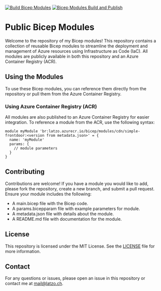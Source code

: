 [![Build Bicep Modules](https://github.com/Latzox/bicep-modules/actions/workflows/build-bicep-modules.yml/badge.svg)](https://github.com/Latzox/bicep-modules/actions/workflows/build-bicep-modules.yml) [![Bicep Modules Build and Publish](https://github.com/Latzox/bicep-modules/actions/workflows/publish-bicep-modules.yml/badge.svg)](https://github.com/Latzox/bicep-modules/actions/workflows/publish-bicep-modules.yml)

# Public Bicep Modules

Welcome to the repository of my Bicep modules! This repository contains a collection of reusable Bicep modules to streamline the deployment and management of Azure resources using Infrastructure as Code (IaC). All modules are publicly available in both this repository and an Azure Container Registry (ACR).

## Using the Modules

To use these Bicep modules, you can reference them directly from the repository or pull them from the Azure Container Registry.

### Using Azure Container Registry (ACR)

All modules are also published to an Azure Container Registry for easier integration. To reference a module from the ACR, use the following syntax:

```
module myModule 'br:latzo.azurecr.io/bicep/modules/cdn/simple-frontdoor:<version from metadata.json>' = {
  name: 'myModule'
  params: {
    // module parameters
  }
}
```

## Contributing

Contributions are welcome! If you have a module you would like to add, please fork the repository, create a new branch, and submit a pull request. Ensure your module includes the following:

- A main.bicep file with the Bicep code.
- A params.bicepparam file with example parameters for module.
- A metadata.json file with details about the module.
- A README.md file with documentation for the module.

## License

This repository is licensed under the MIT License. See the [LICENSE](https://github.com/Latzox/bicep-modules/blob/main/LICENSE) file for more information.

## Contact

For any questions or issues, please open an issue in this repository or contact me at mail@latzo.ch.